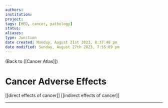 ```yaml
---
authors: 
institution: 
project: 
tags: [MED, cancer, pathology]
status: 
aliases: 
type: Junction
date created: Monday, August 21st 2023, 8:37:40 pm
date modified: Sunday, August 27th 2023, 7:55:09 pm
---
```


(Back to [[Cancer Atlas]])

# Cancer Adverse Effects

[[direct effects of cancer]]
[[indirect effects of cancer]]

---
